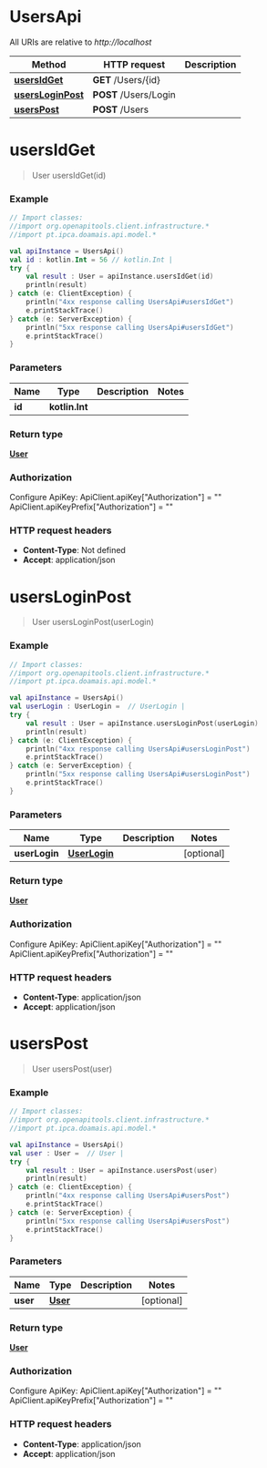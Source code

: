 # UsersApi

All URIs are relative to *http://localhost*

| Method | HTTP request | Description |
| ------------- | ------------- | ------------- |
| [**usersIdGet**](UsersApi.md#usersIdGet) | **GET** /Users/{id} |  |
| [**usersLoginPost**](UsersApi.md#usersLoginPost) | **POST** /Users/Login |  |
| [**usersPost**](UsersApi.md#usersPost) | **POST** /Users |  |


<a id="usersIdGet"></a>
# **usersIdGet**
> User usersIdGet(id)



### Example
```kotlin
// Import classes:
//import org.openapitools.client.infrastructure.*
//import pt.ipca.doamais.api.model.*

val apiInstance = UsersApi()
val id : kotlin.Int = 56 // kotlin.Int | 
try {
    val result : User = apiInstance.usersIdGet(id)
    println(result)
} catch (e: ClientException) {
    println("4xx response calling UsersApi#usersIdGet")
    e.printStackTrace()
} catch (e: ServerException) {
    println("5xx response calling UsersApi#usersIdGet")
    e.printStackTrace()
}
```

### Parameters
| Name | Type | Description  | Notes |
| ------------- | ------------- | ------------- | ------------- |
| **id** | **kotlin.Int**|  | |

### Return type

[**User**](User.md)

### Authorization


Configure ApiKey:
    ApiClient.apiKey["Authorization"] = ""
    ApiClient.apiKeyPrefix["Authorization"] = ""

### HTTP request headers

 - **Content-Type**: Not defined
 - **Accept**: application/json

<a id="usersLoginPost"></a>
# **usersLoginPost**
> User usersLoginPost(userLogin)



### Example
```kotlin
// Import classes:
//import org.openapitools.client.infrastructure.*
//import pt.ipca.doamais.api.model.*

val apiInstance = UsersApi()
val userLogin : UserLogin =  // UserLogin | 
try {
    val result : User = apiInstance.usersLoginPost(userLogin)
    println(result)
} catch (e: ClientException) {
    println("4xx response calling UsersApi#usersLoginPost")
    e.printStackTrace()
} catch (e: ServerException) {
    println("5xx response calling UsersApi#usersLoginPost")
    e.printStackTrace()
}
```

### Parameters
| Name | Type | Description  | Notes |
| ------------- | ------------- | ------------- | ------------- |
| **userLogin** | [**UserLogin**](UserLogin.md)|  | [optional] |

### Return type

[**User**](User.md)

### Authorization


Configure ApiKey:
    ApiClient.apiKey["Authorization"] = ""
    ApiClient.apiKeyPrefix["Authorization"] = ""

### HTTP request headers

 - **Content-Type**: application/json
 - **Accept**: application/json

<a id="usersPost"></a>
# **usersPost**
> User usersPost(user)



### Example
```kotlin
// Import classes:
//import org.openapitools.client.infrastructure.*
//import pt.ipca.doamais.api.model.*

val apiInstance = UsersApi()
val user : User =  // User | 
try {
    val result : User = apiInstance.usersPost(user)
    println(result)
} catch (e: ClientException) {
    println("4xx response calling UsersApi#usersPost")
    e.printStackTrace()
} catch (e: ServerException) {
    println("5xx response calling UsersApi#usersPost")
    e.printStackTrace()
}
```

### Parameters
| Name | Type | Description  | Notes |
| ------------- | ------------- | ------------- | ------------- |
| **user** | [**User**](User.md)|  | [optional] |

### Return type

[**User**](User.md)

### Authorization


Configure ApiKey:
    ApiClient.apiKey["Authorization"] = ""
    ApiClient.apiKeyPrefix["Authorization"] = ""

### HTTP request headers

 - **Content-Type**: application/json
 - **Accept**: application/json

